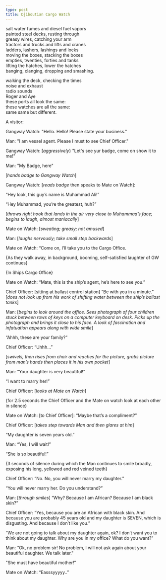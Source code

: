 ```yaml
---
type: post
title: Djiboutian Cargo Watch
---
```

salt water fumes and diesel fuel vapors  
painted steel decks, rusting through  
greasy wires, catching your arm    
tractors and trucks and lifts and cranes  
ladders, lashers, lashings and locks  
moving the boxes, stacking the boxes  
empties, twenties, forties and tanks  
lifting the hatches, lower the hatches  
banging, clanging, dropping and smashing.

walking the deck, checking the times  
noise and exhaust  
radio sounds  
Roger and Aye  
these ports all look the same:  
these watches are all the same:  
same same but different.  

A visitor:

Gangway Watch:
"Hello. Hello! Please state your business."

Man:
"I am vessel agent. Please I must to see Chief Officer."

Gangway Watch:
[*aggressively*} "Let's see yur badge, come on show it to me!"

Man:
"My Badge, here"

[*hands badge to Gangway Watch*]

Gangway Watch:
[*reads badge* then speaks to Mate on Watch]:

“Hey look, this guy’s name is Muhammad Ali!”

“Hey Muhammad, you’re the greatest, huh?”

[*throws right hook that lands in the air very close to Muhammad’s face; begins to laugh, almost maniacally*]

Mate on Watch:
[*sweating; greasy; not amused*]

Man:
[*laughs nervously; take small step backwards*]

Mate on Watch:
“Come on, I’ll take you to the Cargo Office.

{As they walk away, in background, booming, self-satisfied laughter of GW continues}

{In Ships Cargo Office}

Mate on Watch:
“Mate, this is the ship’s agent, he’s here to see you.”

Chief Officer:
[sitting at ballast control station]
“Be with you in a minute.”
[*does not look up from his work of shifting water between the ship’s ballast tanks*]

Man:
[*begins to look around the office. Sees photograph of four children stuck between rows of keys on a computer keyboard on desk. Picks up the photograph and brings it close to his face. A look of fascination and infatuation appears along with wide smile*]

“Ahhh, these are your family?”

Chief Officer:
“Uhhh…”

[*swivels, then rises from chair and reaches for the picture, grabs picture from man’s hands then places it in his own pocket*]

Man:
“Your daughter is very beautiful!”

“I want to marry her!”

Chief Officer:
[*looks at Mate on Watch*]

{for 2.5 seconds the Chief Officer and the Mate on watch look at each other in silence}

Mate on Watch:
[to Chief Officer]: “Maybe that’s a compliment?”

Chief Officer:
[*takes step towards Man and then glares at him*]

“My daughter is seven years old.”

Man:
“Yes, I will wait!”

“She is so beautiful!”

{3 seconds of silence during which the Man continues to smile broadly, exposing his long, yellowed and red veined teeth}

Chief Officer:
“No. No, you will never marry my daughter.”

“You will never marry her. Do you understand?”

Man:
[*through smiles*] 
“Why? Because I am African? Because I am black skin?”

Chief Officer:
“Yes, because you are an African with black skin. And because you are probably 45 years old and my daughter is SEVEN, which is disgusting. And because I don’t like you.”

“We are not going to talk about my daughter again, ok? I don’t want you to think about my daughter. Why are you in my office? What do you want?”

Man:
“Ok, no problem sir! No problem, I will not ask again about your beautiful daughter. We talk later."

"She must have beautiful mother!”

Mate on Watch:
“Easssyyyyy..”
